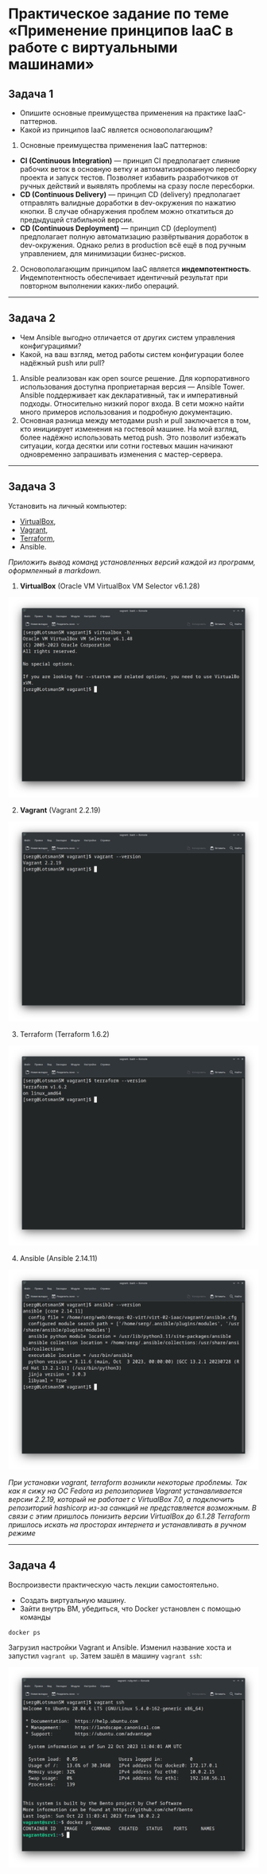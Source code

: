 # Практическое задание по теме «Применение принципов IaaC в работе с виртуальными машинами»

## Задача 1

- Опишите основные преимущества применения на практике IaaC-паттернов.
- Какой из принципов IaaC является основополагающим?

1. Основные преимущества применения IaaC паттернов:
- **CI (Continuous Integration)** — принцип CI предполагает слияние рабочих веток в основную ветку и автоматизированную пересборку проекта и запуск тестов. Позволяет избавить разработчиков от ручных действий и выявлять проблемы на сразу после пересборки.   
- **CD (Continuous Delivery)** — принцип CD (delivery) предполагает отправлять валидные доработки в dev-окружения по нажатию кнопки. В случае обнаружения проблем можно откатиться до предыдущей стабильной версии.
- **CD (Continuous Deployment)** — принцип CD (deployment) предполагает полную автоматизацию развёртывания доработок в dev-окружения. Однако релиз в production всё ещё в под ручным управлением, для минимизации бизнес-рисков.   

2. Основополагающим принципом IaaC является **индемпотентность**. Индемпотентность обеспечивает идентичный результат при повторном выполнении каких-либо операций.

---

## Задача 2

- Чем Ansible выгодно отличается от других систем управления конфигурациями?
- Какой, на ваш взгляд, метод работы систем конфигурации более надёжный push или pull?

1. Ansible реализован как open source решение. Для корпоративного использования доступна проприетарная версия — Ansible Tower. Ansible поддерживает как декларативный, так и императивный подходы. Относительно низкий порог входа. В сети можно найти много примеров использования и подробную документацию.
2. Основная разница между методами push и pull заключается в том, кто инициирует изменения на гостевой машине. На мой взгляд, более надёжно использовать метод push. Это позволит избежать ситуации, когда десятки или сотни гостевых машин начинают одновременно запрашивать изменения с мастер-сервера.

---

## Задача 3

Установить на личный компьютер:

- [VirtualBox](https://www.virtualbox.org/),
- [Vagrant](https://github.com/netology-code/devops-materials),
- [Terraform](https://github.com/netology-code/devops-materials/blob/master/README.md),
- Ansible.

*Приложить вывод команд установленных версий каждой из программ, оформленный в markdown.*

1. **VirtualBox** (Oracle VM VirtualBox VM Selector v6.1.28)

![Virtualbox](img/virtualbox.png)

2. **Vagrant** (Vagrant 2.2.19)

![Vagrant](img/vagrant.png)

3. Terraform (Terraform 1.6.2)

![Terraform](img/terraform.png)

4. Ansible (Ansible 2.14.11)

![Ansible](img/ansible.png)

*При установки vagrant, terraform возникли некоторые проблемы. Так как я сижу на ОС Fedora из репозипориев Vagrant устанавливается версии 2.2.19, который не работает с VirtualBox 7.0, а подключить репозиторий hashicorp из-за санкций не представляется возможным. В связи с этим пришлось понизить версии VirtualBox до 6.1.28*
*Terraform пришлось искать на просторах интернета и устанавливать в ручном режиме*


---

## Задача 4

Воспроизвести практическую часть лекции самостоятельно.

- Создать виртуальную машину.
- Зайти внутрь ВМ, убедиться, что Docker установлен с помощью команды

```
docker ps
```

Загрузил настройки Vagrant и Ansible. Изменил название хоста и запустил `vagrant up`. Затем зашёл в машину `vagrant ssh`:

![Docker](img/docker.png)
